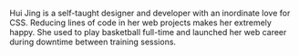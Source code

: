 Hui Jing is a self-taught designer and developer with an inordinate love for CSS. Reducing lines of code in her web projects makes her extremely happy. She used to play basketball full-time and launched her web career during downtime between training sessions.
